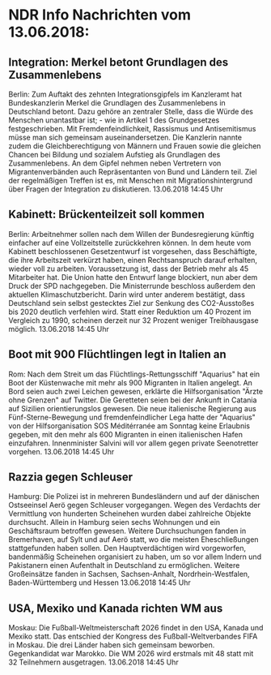 # NDR Info Nachrichten vom 13.06.2018:


## Integration: Merkel betont Grundlagen des Zusammenlebens
Berlin: Zum Auftakt des zehnten Integrationsgipfels im Kanzleramt hat Bundeskanzlerin Merkel die Grundlagen des Zusammenlebens in Deutschland betont. Dazu gehöre an zentraler Stelle, dass die Würde des Menschen unantastbar ist; - wie in Artikel 1 des Grundgesetzes festgeschrieben. Mit Fremdenfeindlichkeit, Rassismus und Antisemitismus müsse man sich gemeinsam auseinandersetzen. Die Kanzlerin nannte zudem die Gleichberechtigung von Männern und Frauen sowie die gleichen Chancen bei Bildung und sozialem Aufstieg als Grundlagen des Zusammenlebens. An dem Gipfel nehmen neben Vertretern von Migrantenverbänden auch Repräsentanten von Bund und Ländern teil. Ziel der regelmäßigen Treffen ist es, mit Menschen mit Migrationshintergrund über Fragen der Integration zu diskutieren. 13.06.2018 14:45 Uhr 

## Kabinett: Brückenteilzeit soll kommen
Berlin: Arbeitnehmer sollen nach dem Willen der Bundesregierung künftig einfacher auf eine Vollzeitstelle zurückkehren können. In dem heute vom Kabinett beschlossenen Gesetzentwurf ist vorgesehen, dass Beschäftigte, die ihre Arbeitszeit verkürzt haben, einen Rechtsanspruch darauf erhalten, wieder voll zu arbeiten. Voraussetzung ist, dass der Betrieb mehr als 45 Mitarbeiter hat. Die Union hatte den Entwurf lange blockiert, nun aber dem Druck der SPD nachgegeben. Die Ministerrunde beschloss außerdem den aktuellen Klimaschutzbericht. Darin wird unter anderem bestätigt, dass Deutschland sein selbst gestecktes Ziel zur Senkung des CO2-Ausstoßes bis 2020 deutlich verfehlen wird. Statt einer Reduktion um 40 Prozent im Vergleich zu 1990, scheinen derzeit nur 32 Prozent weniger Treibhausgase möglich. 13.06.2018 14:45 Uhr 

## Boot mit 900 Flüchtlingen legt in Italien an
Rom: Nach dem Streit um das Flüchtlings-Rettungsschiff "Aquarius" hat ein Boot der Küstenwache mit mehr als 900 Migranten in Italien angelegt. An Bord seien auch zwei Leichen gewesen, erklärte die Hilfsorganisation "Ärzte ohne Grenzen" auf Twitter. Die Geretteten seien bei der Ankunft in Catania auf Sizilien orientierungslos gewesen. Die neue italienische Regierung aus Fünf-Sterne-Bewegung und fremdenfeindlicher Lega hatte der "Aquarius" von der Hilfsorganisation SOS Méditérranée am Sonntag keine Erlaubnis gegeben, mit den mehr als 600 Migranten in einen italienischen Hafen einzufahren. Innenminister Salvini will vor allem gegen private Seenotretter vorgehen. 13.06.2018 14:45 Uhr 

## Razzia gegen Schleuser
Hamburg:         Die Polizei ist in mehreren Bundesländern und auf der dänischen Ostseeinsel Aerö gegen Schleuser vorgegangen. Wegen des Verdachts der Vermittlung von hunderten Scheinehen wurden dabei zahlreiche Objekte durchsucht. Allein in Hamburg seien sechs Wohnungen und ein Geschäftsraum betroffen gewesen. Weitere Durchsuchungen fanden in Bremerhaven, auf Sylt und auf Aerö statt, wo die meisten Eheschließungen stattgefunden haben sollen. Den Hauptverdächtigen wird vorgeworfen, bandenmäßig Scheinehen organisiert zu haben, um so vor allem Indern und Pakistanern einen Aufenthalt in Deutschland zu ermöglichen. Weitere Großeinsätze fanden in Sachsen, Sachsen-Anhalt, Nordrhein-Westfalen, Baden-Württemberg und Hessen 13.06.2018 14:45 Uhr 

## USA, Mexiko und Kanada richten WM aus
Moskau: Die Fußball-Weltmeisterschaft 2026 findet in den USA, Kanada und Mexiko statt. Das entschied der Kongress des Fußball-Weltverbandes FIFA in Moskau. Die drei Länder haben sich gemeinsam beworben. Gegenkandidat war Marokko. Die WM 2026 wird erstmals mit 48 statt mit 32 Teilnehmern ausgetragen. 13.06.2018 14:45 Uhr 
